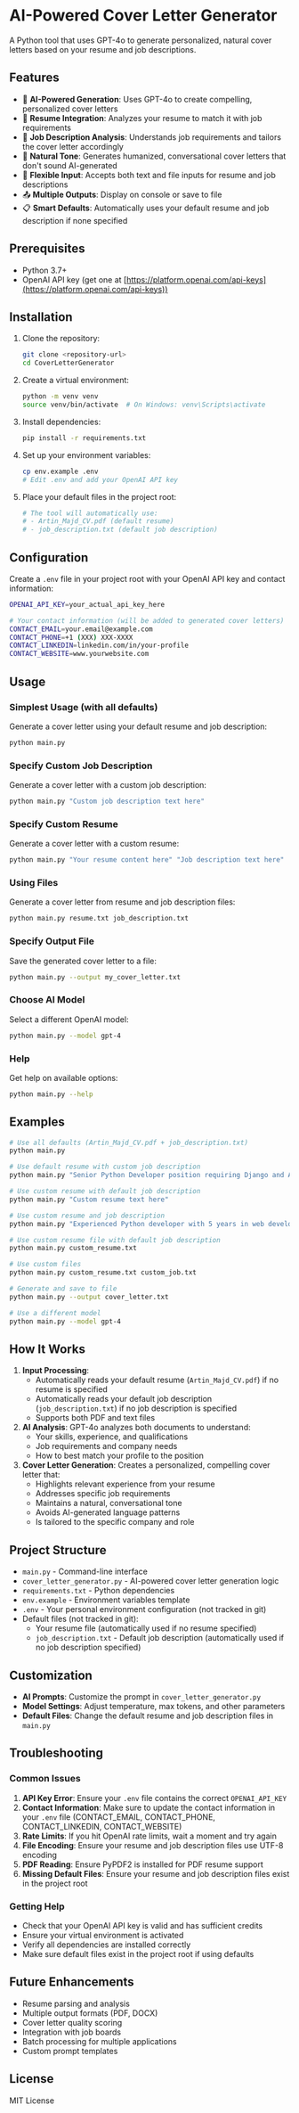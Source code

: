 # AI-Powered Cover Letter Generator

A Python tool that uses GPT-4o to generate personalized, natural cover letters based on your resume and job descriptions.

## Features

- 🤖 **AI-Powered Generation**: Uses GPT-4o to create compelling, personalized cover letters
- 📄 **Resume Integration**: Analyzes your resume to match it with job requirements
- 🎯 **Job Description Analysis**: Understands job requirements and tailors the cover letter accordingly
- 💬 **Natural Tone**: Generates humanized, conversational cover letters that don't sound AI-generated
- 💾 **Flexible Input**: Accepts both text and file inputs for resume and job descriptions
- 📤 **Multiple Outputs**: Display on console or save to file
- 📋 **Smart Defaults**: Automatically uses your default resume and job description if none specified

## Prerequisites

- Python 3.7+
- OpenAI API key (get one at [https://platform.openai.com/api-keys](https://platform.openai.com/api-keys))

## Installation

1. Clone the repository:
   ```bash
   git clone <repository-url>
   cd CoverLetterGenerator
   ```

2. Create a virtual environment:
   ```bash
   python -m venv venv
   source venv/bin/activate  # On Windows: venv\Scripts\activate
   ```

3. Install dependencies:
   ```bash
   pip install -r requirements.txt
   ```

4. Set up your environment variables:
   ```bash
   cp env.example .env
   # Edit .env and add your OpenAI API key
   ```

5. Place your default files in the project root:
   ```bash
   # The tool will automatically use:
   # - Artin_Majd_CV.pdf (default resume)
   # - job_description.txt (default job description)
   ```

## Configuration

Create a `.env` file in your project root with your OpenAI API key and contact information:

```bash
OPENAI_API_KEY=your_actual_api_key_here

# Your contact information (will be added to generated cover letters)
CONTACT_EMAIL=your.email@example.com
CONTACT_PHONE=+1 (XXX) XXX-XXXX  
CONTACT_LINKEDIN=linkedin.com/in/your-profile
CONTACT_WEBSITE=www.yourwebsite.com
```

## Usage

### Simplest Usage (with all defaults)

Generate a cover letter using your default resume and job description:

```bash
python main.py
```

### Specify Custom Job Description

Generate a cover letter with a custom job description:

```bash
python main.py "Custom job description text here"
```

### Specify Custom Resume

Generate a cover letter with a custom resume:

```bash
python main.py "Your resume content here" "Job description text here"
```

### Using Files

Generate a cover letter from resume and job description files:

```bash
python main.py resume.txt job_description.txt
```

### Specify Output File

Save the generated cover letter to a file:

```bash
python main.py --output my_cover_letter.txt
```

### Choose AI Model

Select a different OpenAI model:

```bash
python main.py --model gpt-4
```

### Help

Get help on available options:

```bash
python main.py --help
```

## Examples

```bash
# Use all defaults (Artin_Majd_CV.pdf + job_description.txt)
python main.py

# Use default resume with custom job description
python main.py "Senior Python Developer position requiring Django and AWS skills"

# Use custom resume with default job description
python main.py "Custom resume text here"

# Use custom resume and job description
python main.py "Experienced Python developer with 5 years in web development..." "Senior Software Engineer position requiring Python, Django, and AWS skills"

# Use custom resume file with default job description
python main.py custom_resume.txt

# Use custom files
python main.py custom_resume.txt custom_job.txt

# Generate and save to file
python main.py --output cover_letter.txt

# Use a different model
python main.py --model gpt-4
```

## How It Works

1. **Input Processing**: 
   - Automatically reads your default resume (`Artin_Majd_CV.pdf`) if no resume is specified
   - Automatically reads your default job description (`job_description.txt`) if no job description is specified
   - Supports both PDF and text files
2. **AI Analysis**: GPT-4o analyzes both documents to understand:
   - Your skills, experience, and qualifications
   - Job requirements and company needs
   - How to best match your profile to the position
3. **Cover Letter Generation**: Creates a personalized, compelling cover letter that:
   - Highlights relevant experience from your resume
   - Addresses specific job requirements
   - Maintains a natural, conversational tone
   - Avoids AI-generated language patterns
   - Is tailored to the specific company and role

## Project Structure

- `main.py` - Command-line interface
- `cover_letter_generator.py` - AI-powered cover letter generation logic
- `requirements.txt` - Python dependencies
- `env.example` - Environment variables template  
- `.env` - Your personal environment configuration (not tracked in git)
- Default files (not tracked in git):
  - Your resume file (automatically used if no resume specified)
  - `job_description.txt` - Default job description (automatically used if no job description specified)

## Customization

- **AI Prompts**: Customize the prompt in `cover_letter_generator.py`
- **Model Settings**: Adjust temperature, max tokens, and other parameters
- **Default Files**: Change the default resume and job description files in `main.py`

## Troubleshooting

### Common Issues

1. **API Key Error**: Ensure your `.env` file contains the correct `OPENAI_API_KEY`
2. **Contact Information**: Make sure to update the contact information in your `.env` file (CONTACT_EMAIL, CONTACT_PHONE, CONTACT_LINKEDIN, CONTACT_WEBSITE)
3. **Rate Limits**: If you hit OpenAI rate limits, wait a moment and try again
4. **File Encoding**: Ensure your resume and job description files use UTF-8 encoding
5. **PDF Reading**: Ensure PyPDF2 is installed for PDF resume support
6. **Missing Default Files**: Ensure your resume and job description files exist in the project root

### Getting Help

- Check that your OpenAI API key is valid and has sufficient credits
- Ensure your virtual environment is activated
- Verify all dependencies are installed correctly
- Make sure default files exist in the project root if using defaults

## Future Enhancements

- Resume parsing and analysis
- Multiple output formats (PDF, DOCX)
- Cover letter quality scoring
- Integration with job boards
- Batch processing for multiple applications
- Custom prompt templates

## License

MIT License
